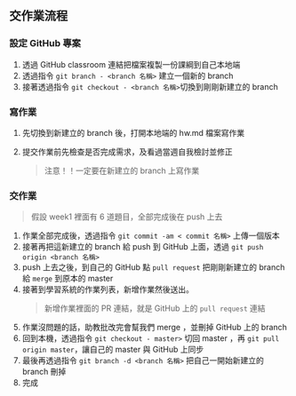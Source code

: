 ## 交作業流程

### 設定 GitHub 專案

1. 透過 GitHub classroom 連結把檔案複製一份課綱到自己本地端
2. 透過指令 `git branch - <branch 名稱>` 建立一個新的 branch
3. 接著透過指令 `git checkout - <branch 名稱>`切換到剛剛新建立的 branch

### 寫作業

1. 先切換到新建立的 branch 後，打開本地端的 hw.md 檔案寫作業
2. 提交作業前先檢查是否完成需求，及看過當週自我檢討並修正

   > 注意！！一定要在新建立的 branch 上寫作業

### 交作業
> 假設 week1 裡面有 6 道題目，全部完成後在 push 上去
1. 作業全部完成後，透過指令 `git commit -am < commit 名稱>` 上傳一個版本
2. 接著再把這新建立的 branch 給 push 到 GitHub 上面，透過 `git push origin <branch 名稱>`
3. push 上去之後，到自己的 GitHub 點 `pull request` 把剛剛新建立的 branch 給 `merge` 到原本的 master
4. 接著到學習系統的作業列表，新增作業然後送出。
   > 新增作業裡面的 PR 連結，就是 GitHub 上的 `pull request` 連結
5. 作業沒問題的話，助教批改完會幫我們 merge ，並刪掉 GitHub 上的 branch
6. 回到本機，透過指令 `git checkout - master>` 切回 master ，再 `git pull origin master`，讓自己的 master 與 GitHub 上同步
7. 最後再透過指令 `git branch -d <branch 名稱>` 把自己一開始新建立的 branch 刪掉
8. 完成